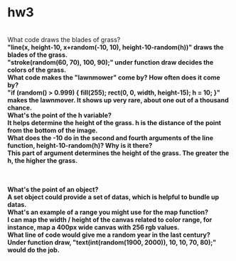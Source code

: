 # hw3
<br>
What code draws the blades of grass?<b/>
<br>
"line(x, height-10, x+random(-10, 10), height-10-random(h))" draws the blades of the grass.<br>
"stroke(random(60, 70), 100, 90);" under function draw decides the colors of the grass.<br>
What code makes the "lawnmower" come by? How often does it come by?<br><b/>
"if (random() > 0.999) {
    fill(255);
    rect(0, 0, width, height-15);
    h = 10;
  }" makes the lawnmover. It shows up very rare, about one out of a thousand chance.<br>
What's the point of the h variable?<br><b/>
It helps determine the height of the grass. h is the distance of the point from the bottom of the image.<br>
What does the -10 do in the second and fourth arguments of the line function, height-10-random(h)? Why is it there?<br><b/>
This part of argument determines the height of the grass. The greater the h, the higher the grass.
<br>
<br>
<br>


What's the point of an object?<br>
A set object could provide a set of datas, which is helpful to bundle up datas. <br>
What's an example of a range you might use for the map function?<br>
I can map the width / height of the canvas related to color range, for instance, map a 400px wide canvas with 256 rgb values.<br>
What line of code would give me a random year in the last century?<br>
Under function draw, "text(int(random(1900, 2000)), 10, 10, 70, 80);" would do the job.<br>
